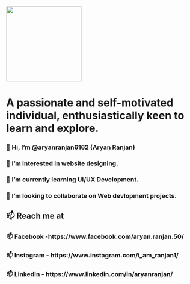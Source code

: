 <img  width="200px" height="200px" src="https://scontent.fdel9-1.fna.fbcdn.net/v/t31.18172-8/29664903_2036761739874944_3970692766596196049_o.jpg?_nc_cat=109&ccb=1-3&_nc_sid=09cbfe&_nc_ohc=vWRD9oOg79MAX_OO-oA&_nc_oc=AQmjNNCrscl0nSwroiB2bY_9p5yes6jlK31geuXGgBdNGDkOQGfFElU-GdzYd8bN1Vo&_nc_ht=scontent.fdel9-1.fna&oh=05a895a3541d7eeec5e4096a8289d4ec&oe=60CF3A3C">
<h1>A passionate and self-motivated individual, enthusiastically keen to learn and explore.</h1>
<h3>👋 Hi, I’m @aryanranjan6162  (Aryan Ranjan)</h3>
<h3>👀 I’m interested in website designing.</h3>
<h3>🌱 I’m currently learning UI/UX Development.</h3>
<h3>💞️ I’m looking to collaborate on Web devlopment projects.</h3>
<h2>📫 Reach me at</h2> 
<h3>📫 Facebook -https://www.facebook.com/aryan.ranjan.50/</h3>
<h3>📫 Instagram - https://www.instagram.com/i_am_ranjan1/</h3>
<h3>📫 LinkedIn - https://www.linkedin.com/in/aryanranjan/</h3> 

<!---
aryanranjan6162/aryanranjan6162 is a ✨ special ✨ repository because its `README.md` (this file) appears on your GitHub profile.
You can click the Preview link to take a look at your changes.
--->
